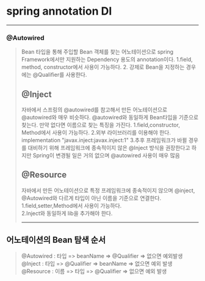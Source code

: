 # spring annotation DI

------

### @Autowired
>Bean 타입을 통해 주입할 Bean 객체를 찾는 어노테이션으로 spring Framework에서만 지원하는
> Dependency 용도의 annotation이다.
 1.field, method, constructor에서 사용이 가능하다.
>2. 강제로 Bean을 지정하는 경우에는 @Qualifier를 사용한다. 
>
> 
> 
>## @Inject
> 자바에서 스프링의 @autowired를 참고해서 만든 어노테이션으로 @autowired와 매우 비슷하다.
> @autowired와 동일하게 Bean타입을 기준으로 찾는다. 만약 없다면 이름으로 찾는 특징을 가진다.
> 1.field,constructor, Method에서 사용이 가능하다.
> 2.외부 라이브러리를 이용해야 한다. 
> implementation "javax.inject:javax.inject:1"
> 3.추후 프레임워크가 바뀔 경우를 대비하기 위해 프레임워크에 종속적이지 않은
> @Inject 방식을 권장한다고 하지만 Spring이 변경될 일은 거의 없으며 @autowired 사용이 매우 많음
> 
> ## @Resource
> 자바에서 만든 어노테이션으로 특정 프레임워크에 종속적이지 않으며 @inject, @Autowired와 다르게 타입이 아닌 이름을 기준으로 연결한다.
>1.field,setter,Method에서 사용이 가능하다. <br>
>2.Inject와 동일하게 lib을 추가해야 한다.
> 
> ---------
## 어노테이션의 Bean 탐색 순서
> @Autowired : 타입 => beanName => @Qualifier => 없으면 예외발생<br>
> @Inject : 타입 => @Qualifier => beanName => 없으면 예외 발생<br>
> @Resource : 이름 => 타입 => @Qualifier => 없으면 예외 발생
> 
> 
> 


> 